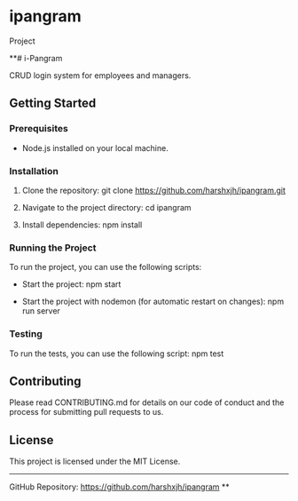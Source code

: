 # ipangram
Project 


**# i-Pangram

CRUD login system for employees and managers.

## Getting Started

### Prerequisites
- Node.js installed on your local machine.

### Installation
1. Clone the repository:
   git clone https://github.com/harshxjh/ipangram.git

2. Navigate to the project directory:
   cd ipangram

3. Install dependencies:
   npm install

### Running the Project
To run the project, you can use the following scripts:

- Start the project:
   npm start

- Start the project with nodemon (for automatic restart on changes):
   npm run server

### Testing
To run the tests, you can use the following script:
   npm test

## Contributing

Please read CONTRIBUTING.md for details on our code of conduct and the process for submitting pull requests to us.

## License

This project is licensed under the MIT License.

---

GitHub Repository: https://github.com/harshxjh/ipangram
**
